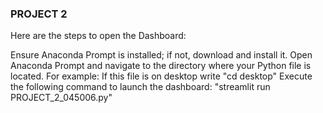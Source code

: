 ### PROJECT 2

Here are the steps to open the Dashboard:

Ensure Anaconda Prompt is installed; if not, download and install it.
Open Anaconda Prompt and navigate to the directory where your Python file is located.
For example: If this file is on desktop write "cd desktop"
Execute the following command to launch the dashboard: "streamlit run PROJECT_2_045006.py"
